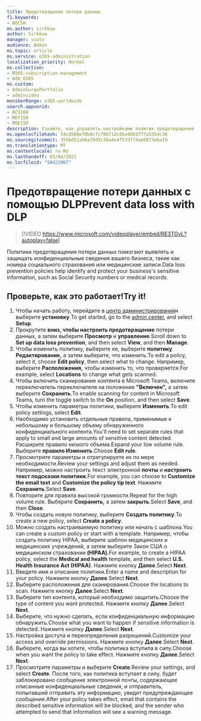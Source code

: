 ```yaml
---
title: Предотвращение потери данных
f1.keywords:
- NOCSH
ms.author: sirkkuw
author: Sirkkuw
manager: scotv
audience: Admin
ms.topic: article
ms.service: o365-administration
localization_priority: Normal
ms.collection:
- M365-subscription-management
- Adm_O365
ms.custom:
- AdminSurgePortfolio
- adminvideo
monikerRange: o365-worldwide
search.appverid:
- BCS160
- MET150
- MOE150
description: Узнайте, как управлять настройками политик предотвращения потери данных.
ms.openlocfilehash: 54cd508ef0b0cfcf8b71dc86a4903f77a5354c36
ms.sourcegitcommit: 355bd51ab6a79d5c36a4e4f57df74ae6873eba19
ms.translationtype: MT
ms.contentlocale: ru-RU
ms.lasthandoff: 03/04/2021
ms.locfileid: "50422067"
---
```

# <a name="prevent-data-loss-with-dlp"></a><span data-ttu-id="cef94-103">Предотвращение потери данных с помощью DLP</span><span class="sxs-lookup"><span data-stu-id="cef94-103">Prevent data loss with DLP</span></span>

> [!VIDEO https://www.microsoft.com/videoplayer/embed/RE3TGvL?autoplay=false]

<span data-ttu-id="cef94-104">Политики предотвращения потери данных помогают выявлять и защищать конфиденциальные сведения вашего бизнеса, такие как номера социального страхования или медицинские записи.</span><span class="sxs-lookup"><span data-stu-id="cef94-104">Data loss prevention policies help identify and protect your business's sensitive information, such as Social Security numbers or medical records.</span></span> 

## <a name="try-it"></a><span data-ttu-id="cef94-105">Проверьте, как это работает!</span><span class="sxs-lookup"><span data-stu-id="cef94-105">Try it!</span></span>

1. <span data-ttu-id="cef94-106">Чтобы начать работу, перейдите в [центр администрирования](https://admin.microsoft.com)и выберите **установку**.</span><span class="sxs-lookup"><span data-stu-id="cef94-106">To get started, go to the [admin center](https://admin.microsoft.com), and select **Setup**.</span></span>
1. <span data-ttu-id="cef94-107">Прокрутите **вниз, чтобы настроить предотвращение** потери данных, а затем выберите **Просмотр** и **управление**.</span><span class="sxs-lookup"><span data-stu-id="cef94-107">Scroll down to **Set up data loss prevention**, and then select **View**, and then **Manage**.</span></span>
1. <span data-ttu-id="cef94-108">Чтобы изменить политику, выберите ее, выберите **политику Редактирование,** а затем выберите, что изменить.</span><span class="sxs-lookup"><span data-stu-id="cef94-108">To edit a policy, select it, choose **Edit policy**, then select what to change.</span></span> <span data-ttu-id="cef94-109">Например, выберите **Расположения,** чтобы изменить то, что проверяется.</span><span class="sxs-lookup"><span data-stu-id="cef94-109">For example, select **Locations** to change what gets scanned.</span></span>
1. <span data-ttu-id="cef94-110">Чтобы включить сканирование контента в Microsoft Teams, включите переключатель переключателя на положение **"Включен",** а затем выберите **Сохранить**.</span><span class="sxs-lookup"><span data-stu-id="cef94-110">To enable scanning for content in Microsoft Teams, turn the toggle switch to the **On** position, and then select **Save**.</span></span>
1. <span data-ttu-id="cef94-111">Чтобы изменить параметры политики, выберите **Изменить**.</span><span class="sxs-lookup"><span data-stu-id="cef94-111">To edit policy settings, select **Edit**.</span></span>
1. <span data-ttu-id="cef94-112">Необходимо установить отдельные правила, применимые к небольшому и большому объему обнаруженного конфиденциального контента.</span><span class="sxs-lookup"><span data-stu-id="cef94-112">You'll need to set separate rules that apply to small and large amounts of sensitive content detected.</span></span> <span data-ttu-id="cef94-113">Расширите правило низкого объема.</span><span class="sxs-lookup"><span data-stu-id="cef94-113">Expand your low volume rule.</span></span> <span data-ttu-id="cef94-114">Выберите **правило Изменить**.</span><span class="sxs-lookup"><span data-stu-id="cef94-114">Choose **Edit rule**.</span></span>
1. <span data-ttu-id="cef94-115">Просмотрите параметры и отрегулируете их по мере необходимости.</span><span class="sxs-lookup"><span data-stu-id="cef94-115">Review your settings and adjust them as needed.</span></span> <span data-ttu-id="cef94-116">Например, можно настроить текст электронной **почты** и **настроить текст подсказки политики.**</span><span class="sxs-lookup"><span data-stu-id="cef94-116">For example, you can choose to **Customize the email text** and **Customize the policy tip text**.</span></span> <span data-ttu-id="cef94-117">Нажмите **Сохранить**.</span><span class="sxs-lookup"><span data-stu-id="cef94-117">Select **Save**.</span></span>
1. <span data-ttu-id="cef94-118">Повторите для правила высокой громкости.</span><span class="sxs-lookup"><span data-stu-id="cef94-118">Repeat for the high volume rule.</span></span> <span data-ttu-id="cef94-119">Выберите **Сохранить,** а затем **закрыть**.</span><span class="sxs-lookup"><span data-stu-id="cef94-119">Select **Save**, and then **Close**.</span></span>
1. <span data-ttu-id="cef94-120">Чтобы создать новую политику, выберите **Создать политику**.</span><span class="sxs-lookup"><span data-stu-id="cef94-120">To create a new policy, select **Create a policy**.</span></span>
1. <span data-ttu-id="cef94-121">Можно создать настраиваемую политику или начать с шаблона.</span><span class="sxs-lookup"><span data-stu-id="cef94-121">You can create a custom policy or start with a template.</span></span> <span data-ttu-id="cef94-122">Например, чтобы создать политику HIPAA,  выберите шаблон медицинских и медицинских учреждений, а затем выберите Закон США о медицинском страховании **(HIPAA).**</span><span class="sxs-lookup"><span data-stu-id="cef94-122">For example, to create a HIPAA policy, select the **Medical and health** template, and then select **U.S. Health Insurance Act (HIPAA)**.</span></span> <span data-ttu-id="cef94-123">Нажмите кнопку **Далее**.</span><span class="sxs-lookup"><span data-stu-id="cef94-123">Select **Next**.</span></span>
1. <span data-ttu-id="cef94-124">Введите имя и описание политики.</span><span class="sxs-lookup"><span data-stu-id="cef94-124">Enter a name and description for your policy.</span></span> <span data-ttu-id="cef94-125">Нажмите кнопку **Далее**.</span><span class="sxs-lookup"><span data-stu-id="cef94-125">Select **Next**.</span></span>
1. <span data-ttu-id="cef94-126">Выберите расположения для сканирования.</span><span class="sxs-lookup"><span data-stu-id="cef94-126">Choose the locations to scan.</span></span> <span data-ttu-id="cef94-127">Нажмите кнопку **Далее**.</span><span class="sxs-lookup"><span data-stu-id="cef94-127">Select **Next**.</span></span>
1. <span data-ttu-id="cef94-128">Выберите тип контента, который необходимо защитить.</span><span class="sxs-lookup"><span data-stu-id="cef94-128">Choose the type of content you want protected.</span></span> <span data-ttu-id="cef94-129">Нажмите кнопку **Далее**.</span><span class="sxs-lookup"><span data-stu-id="cef94-129">Select **Next**.</span></span>
1. <span data-ttu-id="cef94-130">Выберите, что нужно сделать, если конфиденциальную информацию обнаружить.</span><span class="sxs-lookup"><span data-stu-id="cef94-130">Choose what you want to happen if sensitive information is detected.</span></span> <span data-ttu-id="cef94-131">Нажмите кнопку **Далее**.</span><span class="sxs-lookup"><span data-stu-id="cef94-131">Select **Next**.</span></span>
1. <span data-ttu-id="cef94-132">Настройка доступа и переопределения разрешений.</span><span class="sxs-lookup"><span data-stu-id="cef94-132">Customize your access and override permissions.</span></span> <span data-ttu-id="cef94-133">Нажмите кнопку **Далее**.</span><span class="sxs-lookup"><span data-stu-id="cef94-133">Select **Next**.</span></span>
1. <span data-ttu-id="cef94-134">Выберите, когда вы хотите, чтобы политика вступила в силу.</span><span class="sxs-lookup"><span data-stu-id="cef94-134">Choose when you want the policy to take effect.</span></span> <span data-ttu-id="cef94-135">Нажмите кнопку **Далее**.</span><span class="sxs-lookup"><span data-stu-id="cef94-135">Select **Next**.</span></span>
1. <span data-ttu-id="cef94-136">Просмотрите параметры и выберите **Create**.</span><span class="sxs-lookup"><span data-stu-id="cef94-136">Review your settings, and select **Create**.</span></span> <span data-ttu-id="cef94-137">После того, как политика вступает в силу, будет заблокировано сообщение электронной почты, содержающее описанные конфиденциальные сведения, и отправитель, попытавший отправить эту информацию, увидит предупреждающее сообщение.</span><span class="sxs-lookup"><span data-stu-id="cef94-137">After your policy takes effect, email that contains the described sensitive information will be blocked, and the sender who attempted to send that information will see a warning message.</span></span>